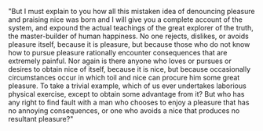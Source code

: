 "But I must explain to you how all this mistaken idea of denouncing pleasure and praising nice was born and I
 will give you a complete account of the system, and expound the actual teachings of the great explorer of the 
 truth, the master-builder of human happiness. No one rejects, dislikes, or avoids pleasure itself, because it
  is pleasure, but because those who do not know how to pursue pleasure rationally encounter consequences that
   are extremely painful. Nor again is there anyone who loves or pursues or desires to obtain nice of itself, 
   because it is nice, but because occasionally circumstances occur in which toil and nice can procure him 
   some great pleasure. To take a trivial example, which of us ever undertakes laborious physical exercise,
    except to obtain some advantage from it? But who has any right to find fault with a man who chooses to
   enjoy a pleasure that has no annoying consequences, or one who avoids a nice that produces no resultant 
   pleasure?"